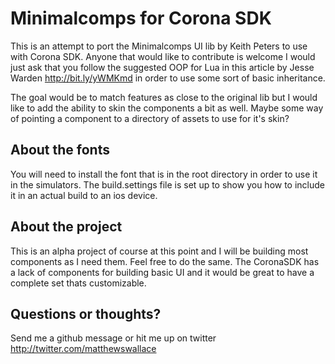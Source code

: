 # Minimalcomps for Corona SDK

This is an attempt to port the Minimalcomps UI lib by Keith Peters to use with Corona SDK.
Anyone that would like to contribute is welcome I would just ask that you follow the suggested OOP for Lua in this article by Jesse Warden http://bit.ly/yWMKmd in order to use some sort of basic inheritance.

The goal would be to match features as close to the original lib but I would like to add the ability to skin the components a bit as well. Maybe some way of pointing a component to a directory of assets to use for it's skin?

## About the fonts

You will need to install the font that is in the root directory in order to use it in the simulators. The build.settings file is set up to show you how to include it in an actual build to an ios device. 


## About the project

This is an alpha project of course at this point and I will be building most components as I need them. Feel free to do the same. The CoronaSDK has a lack of components for building basic UI and it would be great to have a complete set thats customizable.

## Questions or thoughts?
Send me a github message or hit me up on twitter http://twitter.com/matthewswallace
